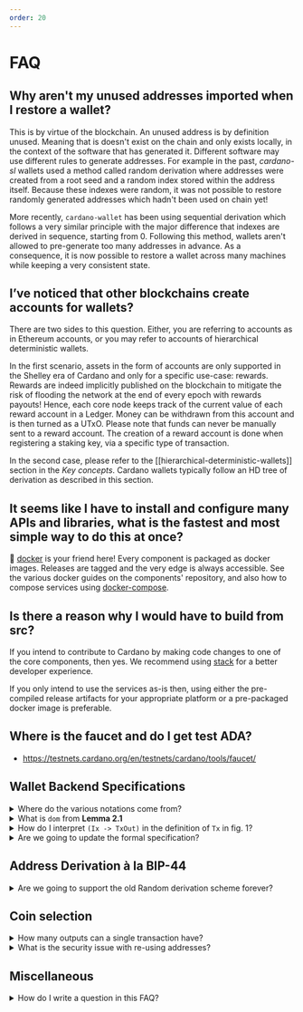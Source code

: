 ```yaml
---
order: 20
---
```


# FAQ

## Why aren't my unused addresses imported when I restore a wallet?

This is by virtue of the blockchain. An unused address is by definition unused. Meaning that is doesn't exist on the chain and only exists locally, in the context of the software that has generated it. Different software may use different rules to generate addresses. For example in the past, _cardano-sl_ wallets used a method called random derivation where addresses were created from a root seed and a random index stored within the address itself. Because these indexes were random, it was not possible to restore randomly generated addresses which hadn't been used on chain yet!

More recently, `cardano-wallet` has been using sequential derivation which follows a very similar principle with the major difference that indexes are derived in sequence, starting from 0. Following this method, wallets aren't allowed to pre-generate too many addresses in advance. As a consequence, it is now possible to restore a wallet across many machines while keeping a very consistent state.


## I’ve noticed that other blockchains create accounts for wallets?

There are two sides to this question. Either, you are referring to accounts as in Ethereum accounts, or you may refer to accounts of hierarchical deterministic wallets.

In the first scenario, assets in the form of accounts are only supported in the Shelley era of Cardano and only for a specific use-case: rewards. Rewards are indeed implicitly published on the blockchain to mitigate the risk of flooding the network at the end of every epoch with rewards payouts! Hence, each core node keeps track of the current value of each reward account in a Ledger. Money can be withdrawn from this account and is then turned as a UTxO. Please note that funds can never be manually sent to a reward account. The creation of a reward account is done when registering a staking key, via a specific type of transaction.

In the second case, please refer to the [[hierarchical-deterministic-wallets]] section in the _Key concepts_. Cardano wallets typically follow an HD tree of derivation as described in this section.


## It seems like I have to install and configure many APIs and libraries, what is the fastest and most simple way to do this at once?

🐳 [docker](https://docs.docker.com/) is your friend here! Every component is packaged as docker images. Releases are tagged and the very edge is always accessible. See the various docker guides on the components' repository, and also how to compose services using [docker-compose](https://docs.docker.com/compose/).


## Is there a reason why I would have to build from src?

If you intend to contribute to Cardano by making code changes to one of the core components, then yes. We recommend using [stack](https://docs.haskellstack.org/en/stable/README/) for a better developer experience.

If you only intend to use the services as-is then, using either the pre-compiled release artifacts for your appropriate platform or a pre-packaged docker image is preferable.


## Where is the faucet and do I get test ADA?

- https://testnets.cardano.org/en/testnets/cardano/tools/faucet/




## Wallet Backend Specifications

<details>
  <summary>Where do the various notations come from?</summary>

  Like often in Maths, notations are described within the context of the paper with some a priori hypotheses. For the
Wallet Backend specifications, the notation is inspired from the [Z notation](https://en.wikipedia.org/wiki/Z_notation) in a slightly more lightweight form.
</details>

<details>
  <summary>What is <code>dom</code> from <strong>Lemma 2.1</strong></summary>

  There are multiple occurrences in the spec of expressions like: `(dom u ∩ ins) ◃ u`. The meaning of `dom u` isn't quite clearly defined anywhere but refers to the set of keys from the mapping defined by `u: txin ↦ txout`. Hence,
`dom u` refers to all `txin` available in `u`.

  In Haskell, this translates to:

  ```hs
  class Dom a where
    type DomElem a :: *
    dom :: a -> Set (DomElem a)

  newtype UTxO = UTxO (Map TxIn TxOut)

  instance Dom UTxO where
    type DomElem UTxO = TxIn
    dom (UTxO utxo)   = Set.fromList $ Map.keys utxo
  ```
</details>

<details>
    <summary>How do I interpret <code>(Ix -> TxOut)</code> in the definition of <code>Tx</code> in fig. 1?</summary>

In the current wallet implementation it corresponds to <code>NonEmpty TxOut</code>.
</details>

<details>
  <summary>Are we going to update the formal specification?</summary>

  Some elements of the specification are written according to the current wallet implementation. Some parts could be simplified or removed, in particular the bits concerning a few metadata that we won't be implementing until a need for them is made clear. A few bits are also missing from the specifications (like the fact that answering `isOurs` is a stateful operation when dealing with BIP-44, or also, foreign transactions coming from ADA certificates redemption). In the long run, we do want to have the specification updated and proved.
</details>


## Address Derivation à la BIP-44

<details>
  <summary>Are we going to support the old Random derivation scheme forever?</summary>

  Short answer: yes. Though, we don't necessarily have to support a full set of features for wallets using an old derivation scheme in order to encourage users to migrate to the sequential scheme (a.k.a BIP-44). Most probably, we will forever have to support the old derivation scheme and a few features like tracking of the wallet UTxO and balance, and, allowing funds to be migrated to a wallet using the sequential scheme.
</details>

## Coin selection

<details>
  <summary>How many outputs can a single transaction have?</summary>

  It depends. To make a transaction, our implementation currently select UTxO from the available UTxO in the wallet in order to cover for the output requested in a transaction. For every output, the wallet actually creates two outputs:

  - The actual output to a target address
  - A change output to a change address of the source wallet

  Also, in practice, we strive to make these two outputs relatively equivalent in size, such that one cannot easily guess the change output from the actual one by looking at the transaction; enforcing therefore some privacy for users.

  Incidentally, we do consider every requested output in a transaction as an independent problem. This means that a single UTxO can only cover for one of the output (and will in practice, tend to be twice as big, such that we can generate an equivalent corresponding change output). As a consequence, in order to make a transaction to three target outputs, one needs to have at least three UTxOs that are big enough to cover all three outputs independently.

  Finally, it's important to notice that the fee calculation runs **after** the coin selection and is divvied across all change outputs. So in practice, the UTxOs only need to independently cover for outputs, but are considered together when adjusting for fees.

  A few examples to make this more concrete (in the scenario below, fees are ~`180000`):

  ```
  // Both UTxOs can separately cover fee and outputs
  Available UTxO:  [200000, 200000]
  Payment Distribution: [14, 42]
  Result: Ok

  // 2 UTxOs, each cannot separately cover fee and outputs, but jointly can
  Available UTxO: [100000, 100000]
  Payment Distribution: [14, 42]
  Result: Ok

  // Single UTxOs, big enough to cover for total requested amount & fee, but multiple outputs
  Available UTxO: [400000]
  Payment Distribution: [14, 42]
  Result: Error - UTxO not enough fragmented
  ```
</details>

<details>
  <summary>What is the security issue with re-using addresses?</summary>

  In practice, there's none.
</details>

## Miscellaneous

<details>
  <summary>How do I write a question in this FAQ?</summary>

  Use the `<details>` and `<summary>` html tags. The `<summary>` are nested inside the `<details>` tag
  and the question goes within the `<summary>` tag as a body. The answer goes below, and can contain any
  arbitrary markdown or HTML supported / allowed by GitHub. This produces a nice, readable output.

  e.g.
  ```html
    <details>
      <summary>What is love?</summary>

      Baby don't hurt me.
    </details>
  ```
</details>
